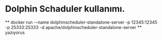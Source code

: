 # Dolphin Schaduler kullanımı.

** docker run --name dolphinscheduler-standalone-server -p 12345:12345 -p 25333:25333 -d apache/dolphinscheduler-standalone-server ** yazıyorus
